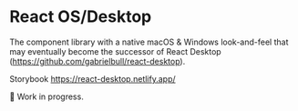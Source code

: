 # React OS/Desktop

The component library with a native macOS & Windows look-and-feel that may eventually become the successor of React Desktop (https://github.com/gabrielbull/react-desktop).

Storybook
https://react-desktop.netlify.app/

🚧 Work in progress.
